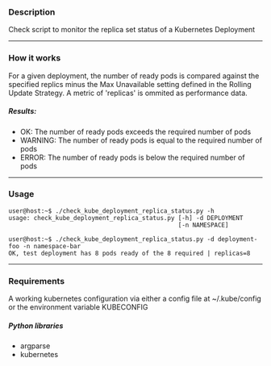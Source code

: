 ### Description
Check script to monitor the replica set status of a Kubernetes Deployment

---

### How it works
For a given deployment,  the number of ready pods is compared against the specified replics minus the Max Unavailable setting defined in the Rolling Update Strategy.  A metric of 'replicas' is ommited as performance data.

##### Results:
* OK: The number of ready pods exceeds the required number of pods
* WARNING: The number of ready pods is equal to the required number of pods
* ERROR:  The number of ready pods is below the required number of pods

---

### Usage
```console
user@host:~$ ./check_kube_deployment_replica_status.py -h
usage: check_kube_deployment_replica_status.py [-h] -d DEPLOYMENT
                                               [-n NAMESPACE]
 
user@host:~$ ./check_kube_deployment_replica_status.py -d deployment-foo -n namespace-bar
OK, test deployment has 8 pods ready of the 8 required | replicas=8

```
---

### Requirements
A working kubernetes configuration via either a config file at ~/.kube/config or the environment variable KUBECONFIG
 
##### Python libraries
* argparse
* kubernetes
